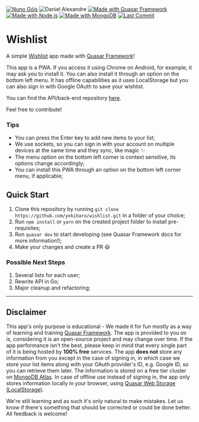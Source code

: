 [![Nuno Góis](https://img.shields.io/badge/NG-Nuno%20G%C3%B3is-blue.svg?style=for-the-badge&logo=visual-studio-code&logoColor=blue)](https://www.nunogois.com)
![Daniel Alexandre](https://img.shields.io/badge/DA-Daniel%20Alexandre-blue.svg?style=for-the-badge&logo=visual-studio-code&logoColor=blue)
[![Made with Quasar Framework](https://img.shields.io/badge/made%20with-Quasar%20Framework-027be3.svg?style=for-the-badge)](https://quasar-framework.org/)
[![Made with Node.js](https://img.shields.io/badge/Made%20with-Node.js-339933.svg?style=for-the-badge&logo=node.js)](https://nodejs.org/en/)
[![Made with MongoDB](https://img.shields.io/badge/Made%20with-MongoDB-47A248.svg?style=for-the-badge&logo=mongodb)](https://www.mongodb.com/)
[![Last Commit](https://img.shields.io/github/last-commit/yokiharo/wishlist.svg?style=for-the-badge)](https://github.com/yokiharo/wishlist/commits/master)

# Wishlist

A simple [Wishlist](https://wishlist-quasar.netlify.com) app made with [Quasar Framework](https://quasar-framework.org/)!

This app is a PWA. If you access it using Chrome on Android, for example, it may ask you to install it. You can also install it through an option on the bottom left menu.
It has offline capabilities as it uses LocalStorage but you can also sign in with Google OAuth to save your wishlist.

You can find the API/back-end repository [here](https://github.com/yokiharo/wishlist-api).

Feel free to contribute!

### Tips
 - You can press the Enter key to add new items to your list;
 - We use sockets, so you can sign in with your account on multiple devices at the same time and they sync, like magic :sparkles:
 - The menu option on the bottom left corner is context sensitive, its options change accordingly;
 - You can install this PWA through an option on the bottom left corner menu, if applicable;

## Quick Start
1. Clone this repository by running `git clone https://github.com/yokiharo/wishlist.git` in a folder of your choice;
2. Run `npm install` or `yarn` on the created project folder to install pre-requisites;
3. Run `quasar dev` to start developing (see Quasar Framework docs for more information!);
4. Make your changes and create a PR :smiley:


### Possible Next Steps
1. Several lists for each user;
2. Rewrite API in Go;
3. Major cleanup and refactoring;

--------------------------------------------

## Disclaimer
This app's only purpose is educational - We made it for fun mostly as a way of learning and training [Quasar Framework](https://quasar-framework.org/). The app is provided to you *as is*, considering it is an open-source project and may change over time. If the app performance isn't the best, please keep in mind that every single part of it is being hosted by **100% free** services. The app **does not** store any information from you except in the case of signing in, in which case we store your list items along with your OAuth provider's ID, e.g. Google ID, so you can retrieve them later. The information is stored on a free tier cluster on [MongoDB Atlas](https://www.mongodb.com/cloud/atlas). In case of offline use instead of signing in, the app only stores information locally in your browser, using [Quasar Web Storage (LocalStorage)](https://quasar-framework.org/components/web-storage.html).

We're still learning and as such it's only natural to make mistakes. Let us know if there's something that should be corrected or could be done better. All feedback is welcome!